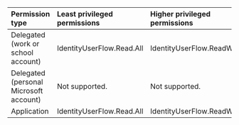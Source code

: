 |Permission type|Least privileged permissions|Higher privileged permissions|
|:---|:---|:---|
|Delegated (work or school account)|IdentityUserFlow.Read.All|IdentityUserFlow.ReadWrite.All|
|Delegated (personal Microsoft account)|Not supported.|Not supported.|
|Application|IdentityUserFlow.Read.All|IdentityUserFlow.ReadWrite.All|